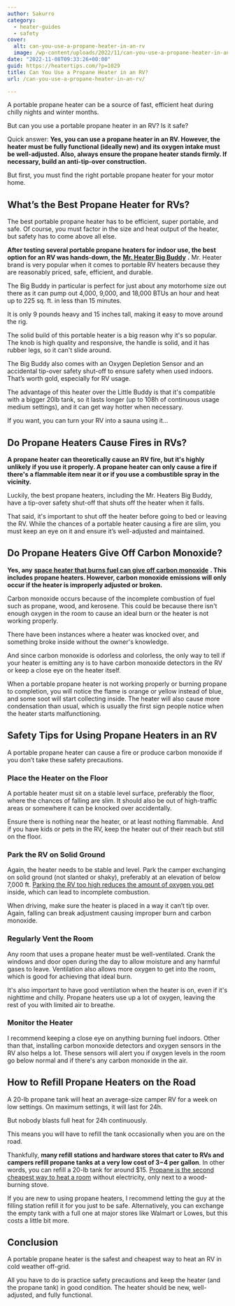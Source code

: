 ```yaml
---
author: Sakurro
category:
  - heater-guides
  - safety
cover:
  alt: can-you-use-a-propane-heater-in-an-rv
  image: /wp-content/uploads/2022/11/can-you-use-a-propane-heater-in-an-rv.jpg
date: "2022-11-08T09:33:26+00:00"
guid: https://heatertips.com/?p=1029
title: Can You Use a Propane Heater in an RV?
url: /can-you-use-a-propane-heater-in-an-rv/

---
```

A portable propane heater can be a source of fast, efficient heat during chilly nights and winter months.

But can you use a portable propane heater in an RV? Is it safe?

Quick answer: **Yes, you can use a propane heater in an RV. However, the heater must be fully functional (ideally new) and its oxygen intake must be well-adjusted. Also, always ensure the propane heater stands firmly. If necessary, build an anti-tip-over construction.**

But first, you must find the right portable propane heater for your motor home.

## What’s the Best Propane Heater for RVs?

The best portable propane heater has to be efficient, super portable, and safe. Of course, you must factor in the size and heat output of the heater, but safety has to come above all else.

**After testing several portable propane heaters for indoor use, the best option for an RV was hands-down, the** [**Mr. Heater Big Buddy**](/recommended-products/propane-heater/) **.** Mr. Heater brand is very popular when it comes to portable RV heaters because they are reasonably priced, safe, efficient, and durable.

The Big Buddy in particular is perfect for just about any motorhome size out there as it can pump out 4,000, 9,000, and 18,000 BTUs an hour and heat up to 225 sq. ft. in less than 15 minutes.

It is only 9 pounds heavy and 15 inches tall, making it easy to move around the rig.

The solid build of this portable heater is a big reason why it's so popular. The knob is high quality and responsive, the handle is solid, and it has rubber legs, so it can't slide around.

The Big Buddy also comes with an Oxygen Depletion Sensor and an accidental tip-over safety shut-off to ensure safety when used indoors. That’s worth gold, especially for RV usage.

The advantage of this heater over the Little Buddy is that it's compatible with a bigger 20lb tank, so it lasts longer (up to 108h of continuous usage medium settings), and it can get way hotter when necessary.

If you want, you can turn your RV into a sauna using it…

## Do Propane Heaters Cause Fires in RVs?

**A propane heater can theoretically cause an RV fire, but it's highly unlikely if you use it properly. A propane heater can only cause a fire if there's a flammable item near it or if you use a combustible spray in the vicinity.**

Luckily, the best propane heaters, including the Mr. Heaters Big Buddy, have a tip-over safety shut-off that shuts off the heater when it falls.

That said, it's important to shut off the heater before going to bed or leaving the RV. While the chances of a portable heater causing a fire are slim, you must keep an eye on it and ensure it’s well-adjusted and maintained.

## Do Propane Heaters Give Off Carbon Monoxide?

**Yes, any** [**space heater that burns fuel can give off carbon monoxide**](/do-space-heaters-emit-carbon-monoxide/) **. This includes propane heaters. However, carbon monoxide emissions will only occur if the heater is improperly adjusted or broken.**

Carbon monoxide occurs because of the incomplete combustion of fuel such as propane, wood, and kerosene. This could be because there isn't enough oxygen in the room to cause an ideal burn or the heater is not working properly.

There have been instances where a heater was knocked over, and something broke inside without the owner's knowledge.

And since carbon monoxide is odorless and colorless, the only way to tell if your heater is emitting any is to have carbon monoxide detectors in the RV or keep a close eye on the heater itself.

When a portable propane heater is not working properly or burning propane to completion, you will notice the flame is orange or yellow instead of blue, and some soot will start collecting inside. The heater will also cause more condensation than usual, which is usually the first sign people notice when the heater starts malfunctioning.

## Safety Tips for Using Propane Heaters in an RV

A portable propane heater can cause a fire or produce carbon monoxide if you don’t take these safety precautions.

### Place the Heater on the Floor

A portable heater must sit on a stable level surface, preferably the floor, where the chances of falling are slim. It should also be out of high-traffic areas or somewhere it can be knocked over accidentally.

Ensure there is nothing near the heater, or at least nothing flammable.  And if you have kids or pets in the RV, keep the heater out of their reach but still on the floor.

### Park the RV on Solid Ground

Again, the heater needs to be stable and level. Park the camper exchanging on solid ground (not slanted or shaky), preferably at an elevation of below 7,000 ft. [Parking the RV too high reduces the amount of oxygen you get](https://www.ncbi.nlm.nih.gov/books/NBK539701/) inside, which can lead to incomplete combustion.

When driving, make sure the heater is placed in a way it can’t tip over. Again, falling can break adjustment causing improper burn and carbon monoxide.

### Regularly Vent the Room

Any room that uses a propane heater must be well-ventilated. Crank the windows and door open during the day to allow moisture and any harmful gases to leave. Ventilation also allows more oxygen to get into the room, which is good for achieving that ideal burn.

It's also important to have good ventilation when the heater is on, even if it's nighttime and chilly. Propane heaters use up a lot of oxygen, leaving the rest of you with limited air to breathe.

### Monitor the Heater

I recommend keeping a close eye on anything burning fuel indoors. Other than that, installing carbon monoxide detectors and oxygen sensors in the RV also helps a lot. These sensors will alert you if oxygen levels in the room go below normal and if there's any carbon monoxide in the air.

## **How to Refill Propane Heaters on the Road**

A 20-lb propane tank will heat an average-size camper RV for a week on low settings. On maximum settings, it will last for 24h.

But nobody blasts full heat for 24h continuously.

This means you will have to refill the tank occasionally when you are on the road.

Thankfully, **many refill stations and hardware stores that cater to RVs and campers refill propane tanks at a very low cost of $3-$4 per gallon**. In other words, you can refill a 20-lb tank for around $15. [Propane is the second cheapest way to heat a room](/how-to-heat-room-without-electricity/) without electricity, only next to a wood-burning stove.

If you are new to using propane heaters, I recommend letting the guy at the filling station refill it for you just to be safe. Alternatively, you can exchange the empty tank with a full one at major stores like Walmart or Lowes, but this costs a little bit more.

## **Conclusion**

A portable propane heater is the safest and cheapest way to heat an RV in cold weather off-grid.

All you have to do is practice safety precautions and keep the heater (and the propane tank) in good condition. The heater should be new, well-adjusted, and fully functional.
